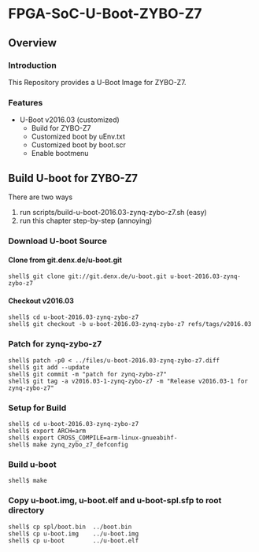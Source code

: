 FPGA-SoC-U-Boot-ZYBO-Z7
====================================================================================

Overview
------------------------------------------------------------------------------------

### Introduction

This Repository provides a U-Boot Image for ZYBO-Z7.

### Features

* U-Boot v2016.03 (customized)
  + Build for ZYBO-Z7
  + Customized boot by uEnv.txt
  + Customized boot by boot.scr
  + Enable bootmenu

Build U-boot for ZYBO-Z7
------------------------------------------------------------------------------------

There are two ways

1. run scripts/build-u-boot-2016.03-zynq-zybo-z7.sh (easy)
2. run this chapter step-by-step (annoying)

### Download U-boot Source

#### Clone from git.denx.de/u-boot.git

```console
shell$ git clone git://git.denx.de/u-boot.git u-boot-2016.03-zynq-zybo-z7
```

#### Checkout v2016.03

```console
shell$ cd u-boot-2016.03-zynq-zybo-z7
shell$ git checkout -b u-boot-2016.03-zynq-zybo-z7 refs/tags/v2016.03
```

### Patch for zynq-zybo-z7

```console
shell$ patch -p0 < ../files/u-boot-2016.03-zynq-zybo-z7.diff
shell$ git add --update
shell$ git commit -m "patch for zynq-zybo-z7"
shell$ git tag -a v2016.03-1-zynq-zybo-z7 -m "Release v2016.03-1 for zynq-zybo-z7"
```

### Setup for Build 

```console
shell$ cd u-boot-2016.03-zynq-zybo-z7
shell$ export ARCH=arm
shell$ export CROSS_COMPILE=arm-linux-gnueabihf-
shell$ make zynq_zybo_z7_defconfig
```

### Build u-boot

```console
shell$ make
```

### Copy u-boot.img, u-boot.elf and u-boot-spl.sfp to root directory

```console
shell$ cp spl/boot.bin  ../boot.bin
shell$ cp u-boot.img    ../u-boot.img
shell$ cp u-boot        ../u-boot.elf
```
